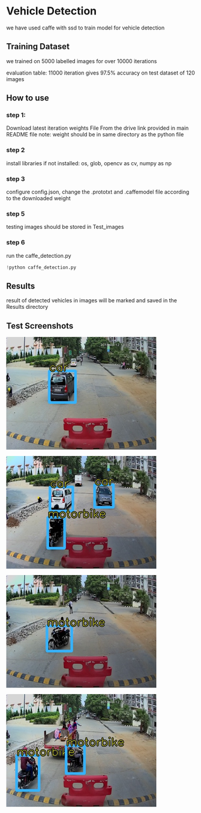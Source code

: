 # Vehicle Detection

we have used caffe with ssd to train model for vehicle detection

## Training Dataset

we trained on 5000 labelled images for over 10000 iterations

evaluation table:
11000 iteration gives 97.5% accuracy on test dataset of 120 images


## How to use
### step 1:
Download latest iteration weights File From the drive link provided in main README file
note: weight should be in same directory as the python file

### step 2
install libraries if not installed:
os, glob, opencv as cv, numpy as np

### step 3
configure config.json, change the .prototxt and .caffemodel file according to the downloaded weight

### step 5
testing images should be stored in Test_images

### step 6
run the caffe_detection.py
```python
!python caffe_detection.py
```

## Results
result of detected vehicles in images will be marked and saved in the Results directory

## Test Screenshots
![Screen Shot 1](https://github.com/manan-d8/CB31_CyberKnights/blob/master/Vehicle%20Detection/Results/1.jpg)

![Screen Shot 1](https://github.com/manan-d8/CB31_CyberKnights/blob/master/Vehicle%20Detection/Results/2.jpg)

![Screen Shot 1](https://github.com/manan-d8/CB31_CyberKnights/blob/master/Vehicle%20Detection/Results/3.jpg)

![Screen Shot 1](https://github.com/manan-d8/CB31_CyberKnights/blob/master/Vehicle%20Detection/Results/4.jpg)
